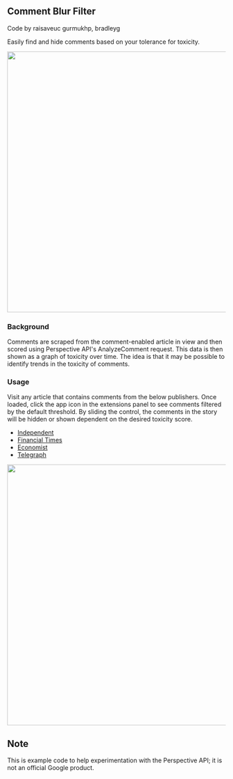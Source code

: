 ## Comment Blur Filter
Code by raisaveuc gurmukhp, bradleyg

Easily find and hide comments based on your tolerance for toxicity.

<img src="http://services.google.com/fh/files/misc/ph_comment_filter_1.gif" width="600">

### Background
Comments are scraped from the comment-enabled article in view and then scored using Perspective API's AnalyzeComment request. This data is then shown as a graph of toxicity over time. The idea is that it may be possible to identify trends in the toxicity of comments.

### Usage
Visit any article that contains comments from the below publishers. Once loaded, click the app icon in the extensions panel to see comments filtered by the default threshold. By sliding the control, the comments in the story will be hidden or shown dependent on the desired toxicity score.

- [Independent](https://www.independent.co.uk)
- [Financial Times](https://www.ft.com)
- [Economist](https://www.economist.com)
- [Telegraph](https://www.telegraph.co.uk)

<img src="http://services.google.com/fh/files/misc/ph_comment_filter_2.gif" width="600">

## Note
This is example code to help experimentation with the Perspective API; it is not an official Google product.
